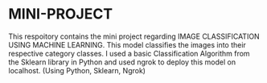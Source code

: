 # MINI-PROJECT
This respoitory contains the mini project regarding IMAGE CLASSIFICATION USING MACHINE LEARNING.
This model classifies the images into their respective category classes. I used a basic Classification 
Algorithm from the Sklearn library in Python and used ngrok to deploy this model on localhost.
(Using Python, Sklearn, Ngrok)
